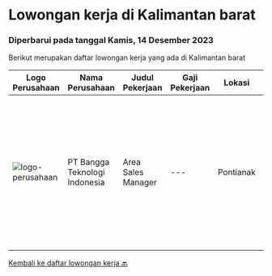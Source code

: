 
  # Lowongan kerja di Kalimantan barat

  ### Diperbarui pada tanggal Kamis, 14 Desember 2023

  Berikut merupakan daftar lowongan kerja yang ada di Kalimantan barat

  |Logo Perusahaan | Nama Perusahaan | Judul Pekerjaan | Gaji Pekerjaan | Lokasi | Deskripsi | Tanggal diunggah | Pranala |
  | -------------- | --------------- | --------------- | --------- | --------- | -------------- | ------- | ----------- |
  |![logo-perusahaan](https://image-service-cdn.seek.com.au/35f26510d74f569343b6f879ea1b4ee63190fc24/ee4dce1061f3f616224767ad58cb2fc751b8d2dc)|PT Bangga Teknologi Indonesia|Area Sales Manager|---|Pontianak|Deskripsi Pekerjaan :-Melakukan penjualan produk kepada Toko/Dealer.-Maintenance customer project atas penjualan produk perusahaan-Melaporkan Setiap...|Selasa, 14 November 2023|https://www.jobstreet.co.id/id/job/area-sales-manager-4528881?token=0~a911bd15-4548-4cb9-8417-b3a8eaddd9c9&sectionRank=1&jobId=jobstreet-id-job-4528881|


  [Kembali ke daftar lowongan kerja 🔙](../README.md#daftar-lowongan-kerja)
  